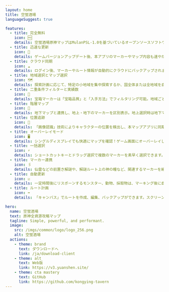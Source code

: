 ```yaml
---
layout: home
title: 空蛍酒場
languageSuggest: true

features:
  - title: 完全無料
    icon: 🆓
    details: 空蛍酒場原神マップはMulanPSL-1.0を基づいているオープンソースソフトウェアです。広告なし無課金でご利用いただけます。
  - title: 迅速な更新
    icon: 🚀
    details: ゲームバージョンアップデート後、本アプリのマーカーやマップ内容も速やかに更新します。ゲーム体験100％快適！
  - title: クラウド同期
    icon: ☁️
    details: ログイン後、マーカーやルート情報が自動的にクラウドにバックアップされます。デバイス変更時もデータは失われません。最大20個の異なるセーブデータに対応。
  - title: 地域選択とマップ選択
    icon: 🗺️
    details: 探索計画に応じて、特定の小地域を集中探索するか、国全体または全地域を自由に探索できます。
  - title: 二重条件フィルターと実績数
    icon: 🦾
    details: 宝箱マーカーは「宝箱品質」と「入手方法」でフィルタリング可能。地域ごとの宝箱総実績数も表示されます。
  - title: 階層マップ
    icon: 🥽
    details: 地下マップと連携し、地上・地下のマーカーを区別表示。地上選択時は地下マーカーが半透明、地下選択時は地上マーカーが半透明になります。
  - title: 位置追跡
    icon: 🧭
    details: 「画像認識」技術によりキャラクターの位置を検出し、本マップアプリに同期表示されます。まるでゲーム内マップのようです。
  - title: オーバーレイモード
    icon: 🖥️
    details: シングルディスプレイでも快適にマップを確認！ゲーム画面にオーバーレイして表示できます。
  - title: 一括選択
    icon: ⚡
    details: ショートカットキーとドラッグ選択で複数のマーカーを素早く選択できます。
  - title: マーカー連携
    icon: 🖇️
    details: 仙霊などの前置き解謎や、解謎ルート上の神の瞳など、関連するマーカーを線で表示します。
  - title: 自動更新
    icon: ☑️
    details: 一定時間後にリスポーンするモンスター、動物、採取物は、マーキング後に自動的にリスポーンタイマーを表示します。
  - title: ルート計画
    icon: ➡️
    details: 「キャンバス」でルートを作成、編集、バックアップができます。スクリーンショット機能と組み合わせて、攻略作成をサポートします。

hero:
  name: 空蛍酒場
  text: 原神全資源攻略マップ
  tagline: Simple, powerful, and performant.
  image:
    src: /imgs/common/logo/logo_256.png
    alt: 空蛍酒場
  actions:
    - theme: brand
      text: ダウンロードへ
      link: /ja/download-client
    - theme: alt
      text: Web版
      link: https://v3.yuanshen.site/
    - theme: cta mastery
      text: GitHub
      link: https://github.com/kongying-tavern
---
```

